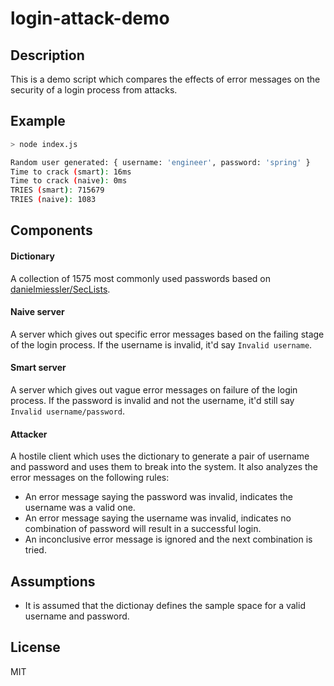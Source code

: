 
# login-attack-demo

## Description
This is a demo script which compares the effects of error messages on the security
of a login process from attacks.

## Example
```sh
> node index.js

Random user generated: { username: 'engineer', password: 'spring' }
Time to crack (smart): 16ms
Time to crack (naive): 0ms
TRIES (smart): 715679
TRIES (naive): 1083
```

## Components

#### Dictionary
A collection of 1575 most commonly used passwords based on [danielmiessler/SecLists][dictionary-source].

#### Naive server
A server which gives out specific error messages based on the failing stage of the login process. If the username is invalid, it'd say `Invalid username`.

#### Smart server
A server which gives out vague error messages on failure of the login process. If the password is invalid and not the username, it'd still say `Invalid username/password`.

#### Attacker
A hostile client which uses the dictionary to generate a pair of username and password and uses them to break into the system. It also analyzes the error messages on the following rules:

* An error message saying the password was invalid, indicates the username was a valid one.
* An error message saying the username was invalid, indicates no combination of password will result in a successful login.
* An inconclusive error message is ignored and the next combination is tried.

## Assumptions

* It is assumed that the dictionay defines the sample space for a valid username and password.

## License
MIT

[dictionary-source]: https://github.com/danielmiessler/SecLists/blob/master/Passwords/probable-v2-top1575.txt